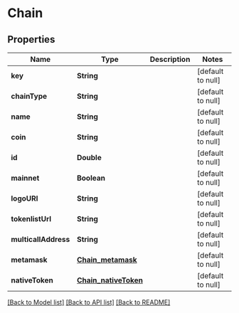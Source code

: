 # Chain
## Properties

| Name | Type | Description | Notes |
|------------ | ------------- | ------------- | -------------|
| **key** | **String** |  | [default to null] |
| **chainType** | **String** |  | [default to null] |
| **name** | **String** |  | [default to null] |
| **coin** | **String** |  | [default to null] |
| **id** | **Double** |  | [default to null] |
| **mainnet** | **Boolean** |  | [default to null] |
| **logoURI** | **String** |  | [default to null] |
| **tokenlistUrl** | **String** |  | [default to null] |
| **multicallAddress** | **String** |  | [default to null] |
| **metamask** | [**Chain_metamask**](Chain_metamask.md) |  | [default to null] |
| **nativeToken** | [**Chain_nativeToken**](Chain_nativeToken.md) |  | [default to null] |

[[Back to Model list]](../README.md#documentation-for-models) [[Back to API list]](../README.md#documentation-for-api-endpoints) [[Back to README]](../README.md)

